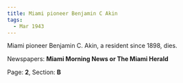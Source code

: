 ```yaml
---  
title: Miami pioneer Benjamin C Akin  
tags:  
  - Mar 1943  
---  
```

  
Miami pioneer Benjamin C. Akin, a resident since 1898, dies.  
  
Newspapers: **Miami Morning News or The Miami Herald**  
  
Page: **2**, Section: **B** 
